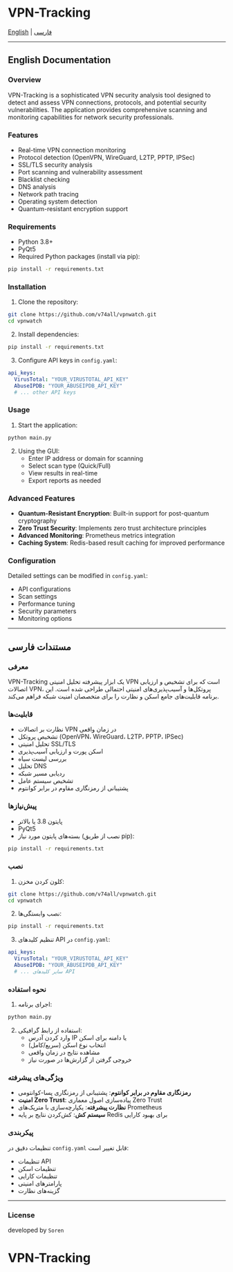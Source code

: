 # VPN-Tracking

[English](#english) | [فارسی](#persian)

---

<a name="english"></a>
## English Documentation

### Overview
VPN-Tracking is a sophisticated VPN security analysis tool designed to detect and assess VPN connections, protocols, and potential security vulnerabilities. The application provides comprehensive scanning and monitoring capabilities for network security professionals.

### Features
- Real-time VPN connection monitoring
- Protocol detection (OpenVPN, WireGuard, L2TP, PPTP, IPSec)
- SSL/TLS security analysis
- Port scanning and vulnerability assessment
- Blacklist checking
- DNS analysis
- Network path tracing
- Operating system detection
- Quantum-resistant encryption support

### Requirements
- Python 3.8+
- PyQt5
- Required Python packages (install via pip):
```bash
pip install -r requirements.txt
```

### Installation
1. Clone the repository:
```bash
git clone https://github.com/v74all/vpnwatch.git
cd vpnwatch
```

2. Install dependencies:
```bash
pip install -r requirements.txt
```

3. Configure API keys in `config.yaml`:
```yaml
api_keys:
  VirusTotal: "YOUR_VIRUSTOTAL_API_KEY"
  AbuseIPDB: "YOUR_ABUSEIPDB_API_KEY"
  # ... other API keys
```

### Usage
1. Start the application:
```bash
python main.py
```

2. Using the GUI:
   - Enter IP address or domain for scanning
   - Select scan type (Quick/Full)
   - View results in real-time
   - Export reports as needed

### Advanced Features
- **Quantum-Resistant Encryption**: Built-in support for post-quantum cryptography
- **Zero Trust Security**: Implements zero trust architecture principles
- **Advanced Monitoring**: Prometheus metrics integration
- **Caching System**: Redis-based result caching for improved performance

### Configuration
Detailed settings can be modified in `config.yaml`:
- API configurations
- Scan settings
- Performance tuning
- Security parameters
- Monitoring options

---

<a name="persian"></a>
## مستندات فارسی

### معرفی
VPN-Tracking یک ابزار پیشرفته تحلیل امنیتی VPN است که برای تشخیص و ارزیابی اتصالات VPN، پروتکل‌ها و آسیب‌پذیری‌های امنیتی احتمالی طراحی شده است. این برنامه قابلیت‌های جامع اسکن و نظارت را برای متخصصان امنیت شبکه فراهم می‌کند.

### قابلیت‌ها
- نظارت بر اتصالات VPN در زمان واقعی
- تشخیص پروتکل (OpenVPN، WireGuard، L2TP، PPTP، IPSec)
- تحلیل امنیتی SSL/TLS
- اسکن پورت و ارزیابی آسیب‌پذیری
- بررسی لیست سیاه
- تحلیل DNS
- ردیابی مسیر شبکه
- تشخیص سیستم عامل
- پشتیبانی از رمزنگاری مقاوم در برابر کوانتوم

### پیش‌نیازها
- پایتون 3.8 یا بالاتر
- PyQt5
- بسته‌های پایتون مورد نیاز (نصب از طریق pip):
```bash
pip install -r requirements.txt
```

### نصب
1. کلون کردن مخزن:
```bash
git clone https://github.com/v74all/vpnwatch.git
cd vpnwatch
```

2. نصب وابستگی‌ها:
```bash
pip install -r requirements.txt
```

3. تنظیم کلیدهای API در `config.yaml`:
```yaml
api_keys:
  VirusTotal: "YOUR_VIRUSTOTAL_API_KEY"
  AbuseIPDB: "YOUR_ABUSEIPDB_API_KEY"
  # ... سایر کلیدهای API
```

### نحوه استفاده
1. اجرای برنامه:
```bash
python main.py
```

2. استفاده از رابط گرافیکی:
   - وارد کردن آدرس IP یا دامنه برای اسکن
   - انتخاب نوع اسکن (سریع/کامل)
   - مشاهده نتایج در زمان واقعی
   - خروجی گرفتن از گزارش‌ها در صورت نیاز

### ویژگی‌های پیشرفته
- **رمزنگاری مقاوم در برابر کوانتوم**: پشتیبانی از رمزنگاری پسا-کوانتومی
- **امنیت Zero Trust**: پیاده‌سازی اصول معماری Zero Trust
- **نظارت پیشرفته**: یکپارچه‌سازی با متریک‌های Prometheus
- **سیستم کش**: کش‌کردن نتایج بر پایه Redis برای بهبود کارایی

### پیکربندی
تنظیمات دقیق در `config.yaml` قابل تغییر است:
- تنظیمات API
- تنظیمات اسکن
- تنظیمات کارایی
- پارامترهای امنیتی
- گزینه‌های نظارت

---



### License
developed by `Soren`


# VPN-Tracking
